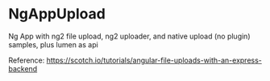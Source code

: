 # NgAppUpload

Ng App with ng2 file upload, ng2 uploader, and native upload (no plugin) samples, plus lumen as api


Reference: https://scotch.io/tutorials/angular-file-uploads-with-an-express-backend